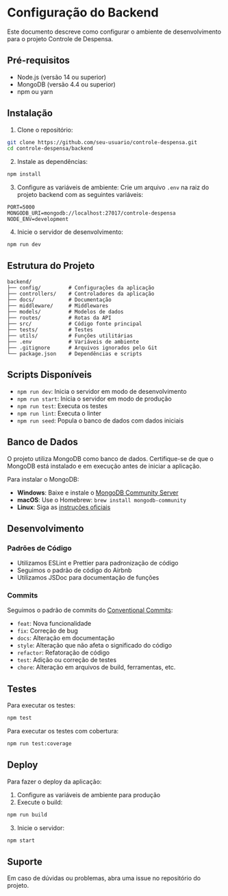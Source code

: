 # Configuração do Backend

Este documento descreve como configurar o ambiente de desenvolvimento para o projeto Controle de Despensa.

## Pré-requisitos

- Node.js (versão 14 ou superior)
- MongoDB (versão 4.4 ou superior)
- npm ou yarn

## Instalação

1. Clone o repositório:

```bash
git clone https://github.com/seu-usuario/controle-despensa.git
cd controle-despensa/backend
```

2. Instale as dependências:

```bash
npm install
```

3. Configure as variáveis de ambiente:
Crie um arquivo `.env` na raiz do projeto backend com as seguintes variáveis:

```
PORT=5000
MONGODB_URI=mongodb://localhost:27017/controle-despensa
NODE_ENV=development
```

4. Inicie o servidor de desenvolvimento:

```bash
npm run dev
```

## Estrutura do Projeto

```
backend/
├── config/         # Configurações da aplicação
├── controllers/    # Controladores da aplicação
├── docs/           # Documentação
├── middleware/     # Middlewares
├── models/         # Modelos de dados
├── routes/         # Rotas da API
├── src/            # Código fonte principal
├── tests/          # Testes
├── utils/          # Funções utilitárias
├── .env            # Variáveis de ambiente
├── .gitignore      # Arquivos ignorados pelo Git
└── package.json    # Dependências e scripts
```

## Scripts Disponíveis

- `npm run dev`: Inicia o servidor em modo de desenvolvimento
- `npm run start`: Inicia o servidor em modo de produção
- `npm run test`: Executa os testes
- `npm run lint`: Executa o linter
- `npm run seed`: Popula o banco de dados com dados iniciais

## Banco de Dados

O projeto utiliza MongoDB como banco de dados. Certifique-se de que o MongoDB está instalado e em execução antes de iniciar a aplicação.

Para instalar o MongoDB:

- **Windows**: Baixe e instale o [MongoDB Community Server](https://www.mongodb.com/try/download/community)
- **macOS**: Use o Homebrew: `brew install mongodb-community`
- **Linux**: Siga as [instruções oficiais](https://docs.mongodb.com/manual/administration/install-on-linux/)

## Desenvolvimento

### Padrões de Código

- Utilizamos ESLint e Prettier para padronização de código
- Seguimos o padrão de código do Airbnb
- Utilizamos JSDoc para documentação de funções

### Commits

Seguimos o padrão de commits do [Conventional Commits](https://www.conventionalcommits.org/):

- `feat`: Nova funcionalidade
- `fix`: Correção de bug
- `docs`: Alteração em documentação
- `style`: Alteração que não afeta o significado do código
- `refactor`: Refatoração de código
- `test`: Adição ou correção de testes
- `chore`: Alteração em arquivos de build, ferramentas, etc.

## Testes

Para executar os testes:

```bash
npm test
```

Para executar os testes com cobertura:

```bash
npm run test:coverage
```

## Deploy

Para fazer o deploy da aplicação:

1. Configure as variáveis de ambiente para produção
2. Execute o build:

```bash
npm run build
```

3. Inicie o servidor:

```bash
npm start
```

## Suporte

Em caso de dúvidas ou problemas, abra uma issue no repositório do projeto. 